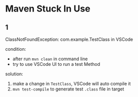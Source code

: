 # Maven Stuck In Use

## 1

ClassNotFoundException: com.example.TestClass in VSCode

condition:

- after run `mvn clean` in command line
- try to use VSCode UI to run a test Method

solution:

1. make a change in `TestClass`, VSCode will auto compile it
2. `mvn test-compile` to generate test `.class` file in target




